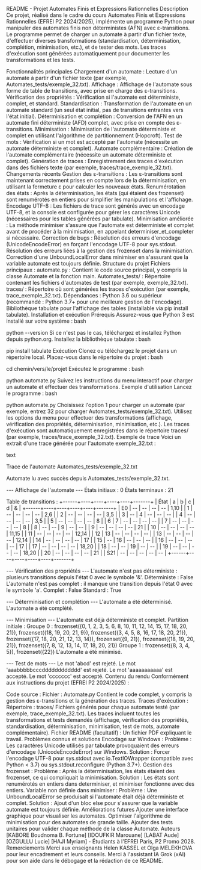 README - Projet Automates Finis et Expressions Rationnelles
Description
Ce projet, réalisé dans le cadre du cours Automates Finis et Expressions Rationnelles (EFREI P2 2024/2025), implémente un programme Python pour manipuler des automates finis non déterministes (AFN) avec ε-transitions. Le programme permet de charger un automate à partir d'un fichier texte, d'effectuer diverses transformations (standardisation, déterminisation, complétion, minimisation, etc.), et de tester des mots. Les traces d'exécution sont générées automatiquement pour documenter les transformations et les tests.

Fonctionnalités principales
Chargement d'un automate : Lecture d'un automate à partir d'un fichier texte (par exemple, Automates_tests/exemple_32.txt).
Affichage : Affichage de l'automate sous forme de table de transitions, avec prise en charge des ε-transitions.
Vérification des propriétés : Vérification si l'automate est déterministe, complet, et standard.
Standardisation : Transformation de l'automate en un automate standard (un seul état initial, pas de transitions entrantes vers l'état initial).
Déterminisation et complétion : Conversion de l'AFN en un automate fini déterministe (AFD) complet, avec prise en compte des ε-transitions.
Minimisation : Minimisation de l'automate déterministe et complet en utilisant l'algorithme de partitionnement (Hopcroft).
Test de mots : Vérification si un mot est accepté par l'automate (nécessite un automate déterministe et complet).
Automate complémentaire : Création de l'automate complémentaire (nécessite un automate déterministe et complet).
Génération de traces : Enregistrement des traces d'exécution dans des fichiers texte (par exemple, traces/trace_exemple_32.txt).
Changements récents
Gestion des ε-transitions : Les ε-transitions sont maintenant correctement prises en compte lors de la déterminisation, en utilisant la fermeture ε pour calculer les nouveaux états.
Renumérotation des états : Après la déterminisation, les états (qui étaient des frozenset) sont renumérotés en entiers pour simplifier les manipulations et l'affichage.
Encodage UTF-8 : Les fichiers de trace sont générés avec un encodage UTF-8, et la console est configurée pour gérer les caractères Unicode (nécessaires pour les tables générées par tabulate).
Minimisation améliorée : La méthode minimiser s'assure que l'automate est déterministe et complet avant de procéder à la minimisation, en appelant determiniser_et_completer si nécessaire.
Correction de bugs :
Résolution des erreurs d'encodage (UnicodeEncodeError) en forçant l'encodage UTF-8 pour sys.stdout.
Résolution des erreurs liées à la gestion des frozenset dans la minimisation.
Correction d'une UnboundLocalError dans minimiser en s'assurant que la variable automate est toujours définie.
Structure du projet
Fichiers principaux :
automate.py : Contient le code source principal, y compris la classe Automate et la fonction main.
Automates_tests/ : Répertoire contenant les fichiers d'automates de test (par exemple, exemple_32.txt).
traces/ : Répertoire où sont générées les traces d'exécution (par exemple, trace_exemple_32.txt).
Dépendances :
Python 3.6 ou supérieur (recommandé : Python 3.7+ pour une meilleure gestion de l'encodage).
Bibliothèque tabulate pour l'affichage des tables (installable via pip install tabulate).
Installation et exécution
Prérequis
Assurez-vous que Python 3 est installé sur votre système :
bash

python --version
Si ce n'est pas le cas, téléchargez et installez Python depuis python.org.
Installez la bibliothèque tabulate :
bash

pip install tabulate
Exécution
Clonez ou téléchargez le projet dans un répertoire local.
Placez-vous dans le répertoire du projet :
bash

cd chemin/vers/le/projet
Exécutez le programme :
bash

python automate.py
Suivez les instructions du menu interactif pour charger un automate et effectuer des transformations.
Exemple d'utilisation
Lancez le programme :
bash

python automate.py
Choisissez l'option 1 pour charger un automate (par exemple, entrez 32 pour charger Automates_tests/exemple_32.txt).
Utilisez les options du menu pour effectuer des transformations (affichage, vérification des propriétés, déterminisation, minimisation, etc.).
Les traces d'exécution sont automatiquement enregistrées dans le répertoire traces/ (par exemple, traces/trace_exemple_32.txt).
Exemple de trace
Voici un extrait d'une trace générée pour l'automate exemple_32.txt :

text

Trace de l'automate Automates_tests/exemple_32.txt

Automate lu avec succès depuis Automates_tests/exemple_32.txt.

--- Affichage de l'automate ---
États initiaux : 0
États terminaux : 21

Table de transitions :
+------+----+----+----+----+-------+
| État | a  | b  | c  | d  |   &   |
+------+----+----+----+----+-------+
|  E0  | -- | -- | -- | -- | 1,10  |
|  1   | -- | -- | -- | -- |  2,6  |
|  2   | -- | -- | -- | -- |  3,5  |
|  3   | -- | 4  | -- | -- |  --   |
|  4   | -- | -- | -- | -- |  3,5  |
|  5   | -- | -- | -- | -- |   8   |
|  6   | 7  | -- | -- | -- |  --   |
|  7   | -- | -- | -- | -- |   8   |
|  8   | -- | -- | 9  | -- |  --   |
|  9   | -- | -- | -- | -- |  21   |
|  10  | -- | -- | -- | -- | 11,15 |
|  11  | -- | -- | -- | -- | 12,14 |
|  12  | 13 | -- | -- | -- |  --   |
|  13  | -- | -- | -- | -- | 12,14 |
|  14  | -- | -- | -- | -- |  17   |
|  15  | -- | 16 | -- | -- |  --   |
|  16  | -- | -- | -- | -- |  17   |
|  17  | -- | -- | -- | -- | 18,20 |
|  18  | -- | -- | 19 | -- |  --   |
|  19  | -- | -- | -- | -- | 18,20 |
|  20  | -- | -- | -- | -- |  21   |
| S21  | -- | -- | -- | -- |  --   |
+------+----+----+----+----+-------+

--- Vérification des propriétés ---
L'automate n'est pas déterministe : plusieurs transitions depuis l'état 0 avec le symbole '&'.
Déterministe : False
L'automate n'est pas complet : il manque une transition depuis l'état 0 avec le symbole 'a'.
Complet : False
Standard : True

--- Déterminisation et complétion ---
L'automate a été déterminisé.
L'automate a été complété.

--- Minimisation ---
L'automate est déjà déterministe et complet.
Partition initiale :
Groupe 0 : frozenset({0, 1, 2, 3, 5, 6, 8, 10, 11, 12, 14, 15, 17, 18, 20, 21}), frozenset({18, 19, 20, 21, 9}), frozenset({3, 4, 5, 8, 16, 17, 18, 20, 21}), frozenset({17, 18, 20, 21, 12, 13, 14}), frozenset({9, 21}), frozenset({18, 19, 20, 21}), frozenset({7, 8, 12, 13, 14, 17, 18, 20, 21})
Groupe 1 : frozenset({8, 3, 4, 5}), frozenset({22})
L'automate a été minimisé.

--- Test de mots ---
Le mot 'abcd' est rejeté.
Le mot 'aaabbbbbcccdddddddddddd' est rejeté.
Le mot 'aaaaaaaaaaa' est accepté.
Le mot 'ccccccc' est accepté.
Contenu du rendu
Conformément aux instructions du projet (EFREI P2 2024/2025) :

Code source :
Fichier : Automate.py
Contient le code complet, y compris la gestion des ε-transitions et la génération des traces.
Traces d'exécution :
Répertoire : traces/
Fichiers générés pour chaque automate testé (par exemple, trace_exemple_32.txt).
Les traces incluent toutes les transformations et tests demandés (affichage, vérification des propriétés, standardisation, déterminisation, minimisation, test de mots, automate complémentaire).
Fichier README (facultatif) :
Un fichier PDF expliquant le travail.
Problèmes connus et solutions
Encodage sur Windows :
Problème : Les caractères Unicode utilisés par tabulate provoquaient des erreurs d'encodage (UnicodeEncodeError) sur Windows.
Solution : Forcer l'encodage UTF-8 pour sys.stdout avec io.TextIOWrapper (compatible avec Python < 3.7) ou sys.stdout.reconfigure (Python 3.7+).
Gestion des frozenset :
Problème : Après la déterminisation, les états étaient des frozenset, ce qui compliquait la minimisation.
Solution : Les états sont renumérotés en entiers dans determiniser, et minimiser fonctionne avec des entiers.
Variable non définie dans minimiser :
Problème : Une UnboundLocalError se produisait si l'automate était déjà déterministe et complet.
Solution : Ajout d'un bloc else pour s'assurer que la variable automate est toujours définie.
Améliorations futures
Ajouter une interface graphique pour visualiser les automates.
Optimiser l'algorithme de minimisation pour des automates de grande taille.
Ajouter des tests unitaires pour valider chaque méthode de la classe Automate.
Auteurs
[KABORE Boudnoma B. Fortune] [IDOUFKIR Marouane] [LABAT Aude] [OZGULLU Lucie] [HAJI Myriam] - Étudiants à l'EFREI Paris, P2 Promo 2028.
Remerciements
Merci aux enseignants Helen KASSEL et Olga MELEKHOVA pour leur encadrement et leurs conseils.
Merci à l'assistant IA Grok (xAI) pour son aide dans le débogage et la rédaction de ce README.
